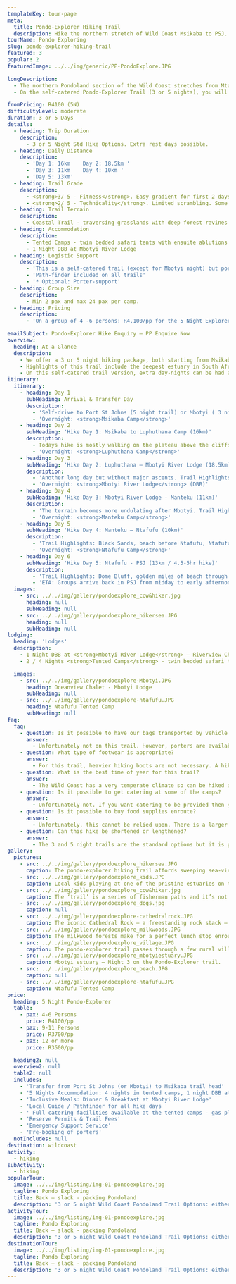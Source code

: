 ```yaml
---
templateKey: tour-page
meta:
  title: Pondo-Explorer Hiking Trail
  description: Hike the northern stretch of Wild Coast Msikaba to PSJ. Overnight in superb tented camps with guide and porter support as an option.
tourName: Pondo Exploring
slug: pondo-explorer-hiking-trail
featured: 3
popular: 2
featuredImage: ../../img/generic/PP-PondoExplore.JPG

longDescription:
  - The northern Pondoland section of the Wild Coast stretches from Mtamvuna River in the north (Port Edward) to the mighty Umzimvubu in the south (Port St John's) and is arguably the most rugged and breathtakingly pristine section of Wild Coast.
  - On the self-catered Pondo-Explorer Trail (3 or 5 nights), you will overnight in East African style tented camps, all in unsurpassed locations. There is a central dining and kitchen boma which is well equipped for self-catering, so you need only worry about your food on this self-catered trail. Porters can easily be arranged if you don’t feel like the schlep of carrying a heavy backpack. The third night of the trail is spent at Mbotyi River Lodge (with dinner & breakfast inclusive) – a welcome bit of pampering along the trail.

fromPricing: R4100 (5N)
difficultyLevel: moderate
duration: 3 or 5 Days
details:
  - heading: Trip Duration
    description:
      - 3 or 5 Night Std Hike Options. Extra rest days possible.
  - heading: Daily Distance
    description:
      - 'Day 1: 16km    Day 2: 18.5km '
      - 'Day 3: 11km    Day 4: 10km '
      - 'Day 5: 13km'
  - heading: Trail Grade
    description:
      - <strong>3/ 5 - Fitness</strong>. Easy gradient for first 2 days but higher daily distances. More hills on Day’s 3 & 4.
      - <strong>2/ 5 - Technicality</strong>. Limited scrambling. Some sheer sections for viewpoints (optional).
  - heading: Trail Terrain
    description:
      - Coastal Trail - traversing grasslands with deep forest ravines and gorges, rocky headlands, sandy beaches and passing through friendly Pondo villages.
  - heading: Accommodation
    description:
      - Tented Camps - twin bedded safari tents with ensuite ablutions & hot shower. Central kitchen & dining boma - fully equipped for self-catering.
      - 1 Night DBB at Mbotyi River Lodge
  - heading: Logistic Support
    description:
      - 'This is a self-catered trail (except for Mbotyi night) but porters can be arranged to lighten your load'
      - 'Path-finder included on all trails'
      - '* Optional: Porter-support'
  - heading: Group Size
    description:
      - Min 2 pax and max 24 pax per camp.
  - heading: Pricing
    description:
      - 'On a group of 4 -6 persons: R4,100/pp for the 5 Night Explorer'

emailSubject: Pondo-Explorer Hike Enquiry – PP Enquire Now
overview:
  heading: At a Glance
  description:
    - We offer a 3 or 5 night hiking package, both starting from Msikaba and either finishing at Mbotyi (3 Night Trail) or in Port St John’s (the 5 Night trail).
    - Highlights of this trail include the deepest estuary in South Africa (Msikaba), the ocean spray spectacular at Luphuthana, waterfalls which plunge directly into the ocean (including the 80 metre high waterfall at Waterfall Bluff), Cathedral Rock, friendly Pondo villages and sweeping vistas. During the annual sardine run (June-July), the ocean is a-frenzy with game fish, dolphins, sharks and myriad seabirds.
    - On this self-catered trail version, extra day-nights can be had at any of the camps or at Mbotyi. It is also possible to break the first hike day into two days by overnighting at Grosvenor lodge where catering is provided.
itinerary:
  itinerary:
    - heading: Day 1
      subHeading: Arrival & Transfer Day
      description:
        - 'Self-drive to Port St Johns (5 night trail) or Mbotyi ( 3 night trail), leaving your vehicle in secure parking here and we will transfer you to Msikaba, the trailhead, for your first nights accommodation. No hiking this day.'
        - 'Overnight: <strong>Msikaba Camp</strong>'
    - heading: Day 2
      subHeading: 'Hike Day 1: Msikaba to Luphuthana Camp (16km)'
      description:
        - Todays hike is mostly walking on the plateau above the cliffs. The vestiges of treasure quests at Grosvenor, Goss’s Point and the stunning Mkweni estuary as well as the fantastic spray display at Luphuthana are highlights of the day.
        - 'Overnight: <strong>Luphuthana Camp</strong>'
    - heading: Day 3
      subHeading: 'Hike Day 2: Luphuthana – Mbotyi River Lodge (18.5km)'
      description:
        - 'Another long day but without major ascents. Trail Highlights include: Top Hat, Waterfall Bluff (an 80m high waterfall which plunges directly into the ocean), Cathedral Rock, Mfihlelo Waterfall, freshwater swimming pools on the Mlambomkulu river, and the views from the top of Drew’s Camp looking down towards Mbotyi where you will enjoy the comfort of Mbotyi River Lodge for the night.'
        - 'Overnight: <strong>Mbotyi River Lodge</strong> (DBB)'
    - heading: Day 4
      subHeading: 'Hike Day 3: Mbotyi River Lodge - Manteku (11km)'
      description:
        - 'The terrain becomes more undulating after Mbotyi. Trail Highlights: Friendly rural villages, sweeping vistas from the hilltops, Manteku mangrove estuary with prolific birdlife, canoeing up Manteku Estuary.'
        - 'Overnight: <strong>Manteku Camp</strong>'
    - heading: Day 5
      subHeading: 'Hike Day 4: Manteku – Ntafufu (10km)'
      description:
        - 'Trail Highlights: Black Sands, beach before Ntafufu, Ntafufu River Crossing.'
        - 'Overnight: <strong>Ntafufu Camp</strong>'
    - heading: Day 6
      subHeading: 'Hike Day 5: Ntafufu - PSJ (13km / 4.5-5hr hike)'
      description:
        - 'Trail Highlights: Dome Bluff, golden miles of beach through to Poenskop'
        - 'ETA: Groups arrive back in PSJ from midday to early afternoon'
  images:
    - src: ../../img/gallery/pondoexplore_cow&hiker.jpg
      heading: null
      subHeading: null
    - src: ../../img/gallery/pondoexplore_hikersea.JPG
      heading: null
      subHeading: null
lodging:
  heading: 'Lodges'
  description:
    - 1 Night DBB at <strong>Mbotyi River Lodge</strong> – Riverview Chalets.
    - 2 / 4 Nights <strong>Tented Camps</strong> - twin bedded safari tents on wooden platforms under thatch boma's with ensuite ablutions & hot water gas shower. Central kitchen & dining boma - fully equipped for self-catering.

  images:
    - src: ../../img/gallery/pondoexplore-Mbotyi.JPG
      heading: Oceanview Chalet - Mbotyi Lodge
      subHeading: null
    - src: ../../img/gallery/pondoexplore-ntafufu.JPG
      heading: Ntafufu Tented Camp
      subHeading: null
faq:
  faq:
    - question: Is it possible to have our bags transported by vehicle on this trail?
      answer:
        - Unfortunately not on this trail. However, porters are available at R200/porter/per day. They walk ahead of you and it supports the local economy.
    - question: What type of footwear is appropriate?
      answer:
        - For this trail, heavier hiking boots are not necessary. A hiking type shoe or trail running sneaker with good grip is perfect.
    - question: What is the best time of year for this trail?
      answer:
        - The Wild Coast has a very temperate climate so can be hiked all year round, but from about March through to November tend to be better months i.t.o less rainfall. Best to try avoid the busy school holiday periods. Winter months offer a wonderful and stable climate for hiking and the annual sardine run brings with it many game fish, schools of dolphins and pelagic birds.
    - question: Is it possible to get catering at some of the camps?
      answer:
        - Unfortunately not. If you want catering to be provided then you need to chose the fully supported and catered pondo-hopper trail version.
    - question: Is it possible to buy food supplies enroute?
      answer:
        - Unfortunately, this cannot be relied upon. There is a larger Spaza store in Mbotyi (mid-way on the hike) where basic food items can be replenished (fresh bread, tinned good, tomatoes, onions, green pepper), but otherwise the hike does not pass through much in the way of villages with spaza stores. Best to come fully prepared.
    - question: Can this hike be shortened or lengthened?
      answer:
        - The 3 and 5 night trails are the standard options but it is possible to spend an extra day-night at any of the tented camps  or Mbotyi and it is also possible to extend the trail should you want to do this.
gallery:
  pictures:
    - src: ../../img/gallery/pondoexplore_hikersea.JPG
      caption: The pondo-explorer hiking trail affords sweeping sea-views most of the way.
    - src: ../../img/gallery/pondoexplore_kids.JPG
      caption: Local kids playing at one of the pristine estuaries on the route.
    - src: ../../img/gallery/pondoexplore_cow&hiker.jpg
      caption: The ‘trail’ is a series of fisherman paths and it’s not unusual to come across cows grazing merrily on the hillslopes or chilling on the beach.
    - src: ../../img/gallery/pondoexplore_dogs.jpg
      caption: null
    - src: ../../img/gallery/pondoexplore-cathedralrock.JPG
      caption: The iconic Cathedral Rock – a freestanding rock stack – Day 2 of the Pondo-Explorer trail.
    - src: ../../img/gallery/pondoexplore_milkwoods.JPG
      caption: The milkwood forests make for a perfect lunch stop enroute.
    - src: ../../img/gallery/pondoexplore_village.JPG
      caption: The pondo-explorer trail passes through a few rural villages.
    - src: ../../img/gallery/pondoexplore_mbotyiestuary.JPG
      caption: Mbotyi estuary – Night 3 on the Pondo-Explorer trail.
    - src: ../../img/gallery/pondoexplore_beach.JPG
      caption: null
    - src: ../../img/gallery/pondoexplore-ntafufu.JPG
      caption: Ntafufu Tented Camp
price:
  heading: 5 Night Pondo-Explorer
  table:
    - pax: 4-6 Persons
      price: R4100/pp
    - pax: 9-11 Persons
      price: R3700/pp
    - pax: 12 or more
      price: R3500/pp

  heading2: null
  overview2: null
  table2: null
  includes:
    - 'Transfer from Port St Johns (or Mbotyi) to Msikaba trail head'
    - '5 Nights Accommodation: 4 nights in tented camps, 1 night DBB at Mbotyi hotel'
    - 'Inclusive Meals: Dinner & Breakfast at Mbotyi River Lodge'
    - 'Local Guide / Pathfinder for all hike days '
    - ' Full catering facilities available at the tented camps - gas plates, cookware & cutlery '
    - 'Reserve Permits & Trail Fees'
    - 'Emergency Support Service'
    - 'Pre-booking of porters'
  notIncludes: null
destination: wildcoast
activity:
  - hiking
subActivity:
  - hiking
popularTour:
  image: ../../img/listing/img-01-pondoexplore.jpg
  tagline: Pondo Exploring
  title: Back – slack - packing Pondoland
  description: '3 or 5 night Wild Coast Pondoland Trail Options: either fully-supported & catered (the <a href="/wildcoast/hiking/pondo-hopper-hiking-trail/">Pondo-Hopper</a>) or a self-catered version (the <a href="/wildcoast/hiking/pondo-explorer-hiking-trail/">Pondo-Explorer</a>), sleeping in tented camps nestled up against a dune or along a pristine estuary.'
activityTour:
  image: ../../img/listing/img-01-pondoexplore.jpg
  tagline: Pondo Exploring
  title: Back – slack - packing Pondoland
  description: '3 or 5 night Wild Coast Pondoland Trail Options: either fully-supported & catered (the <a href="/wildcoast/hiking/pondo-hopper-hiking-trail/">Pondo-Hopper</a>) or a self-catered version (the <a href="/wildcoast/hiking/pondo-explorer-hiking-trail/">Pondo-Explorer</a>), sleeping in tented camps nestled up against a dune or along a pristine estuary.'
destinationTour:
  image: ../../img/listing/img-01-pondoexplore.jpg
  tagline: Pondo Exploring
  title: Back – slack - packing Pondoland
  description: '3 or 5 night Wild Coast Pondoland Trail Options: either fully-supported & catered (the <a href="/wildcoast/hiking/pondo-hopper-hiking-trail/">Pondo-Hopper</a>) or a self-catered version (the <a href="/wildcoast/hiking/pondo-explorer-hiking-trail/">Pondo-Explorer</a>), sleeping in tented camps nestled up against a dune or along a pristine estuary.'
---
```

